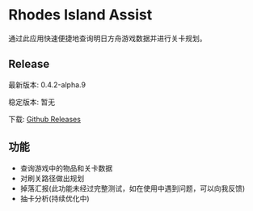# Rhodes Island Assist

通过此应用快速便捷地查询明日方舟游戏数据并进行关卡规划。

## Release

最新版本: 0.4.2-alpha.9

稳定版本: 暂无

下载: [Github Releases](https://github.com/KevinT3Hu/RhodesIslandAssist/releases)

## 功能

- 查询游戏中的物品和关卡数据
- 对刷关路径做出规划
- 掉落汇报(此功能未经过完整测试，如在使用中遇到问题，可以向我反馈)
- 抽卡分析(持续优化中)